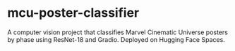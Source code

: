 # mcu-poster-classifier
A computer vision project that classifies Marvel Cinematic Universe posters by phase using ResNet-18 and Gradio. Deployed on Hugging Face Spaces.
